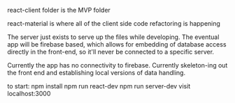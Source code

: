 react-client folder is the MVP folder

react-material is where all of the client side code refactoring is happening

The server just exists to serve up the files while developing. The eventual app will be firebase based, which allows for embedding of database access directly in the front-end, so it'll never be connected to a specific server.

Currently the app has no connectivity to firebase. Currently skeleton-ing out the front end and establishing local versions of data handling.

to start:
npm install
npm run react-dev
npm run server-dev
visit localhost:3000
